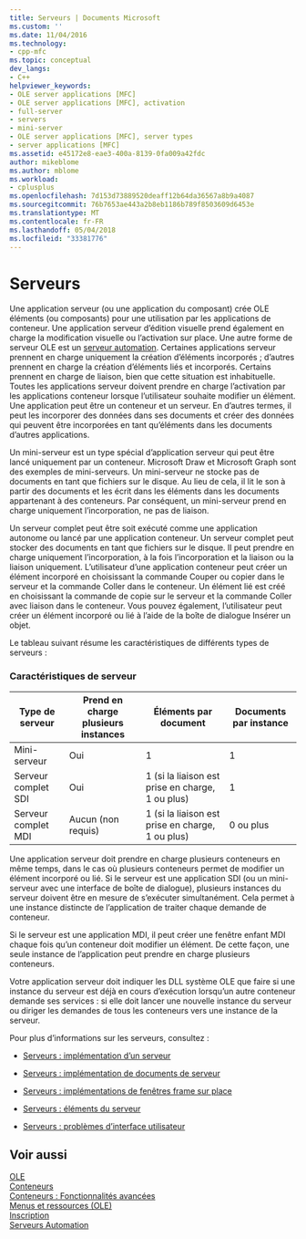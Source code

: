 ```yaml
---
title: Serveurs | Documents Microsoft
ms.custom: ''
ms.date: 11/04/2016
ms.technology:
- cpp-mfc
ms.topic: conceptual
dev_langs:
- C++
helpviewer_keywords:
- OLE server applications [MFC]
- OLE server applications [MFC], activation
- full-server
- servers
- mini-server
- OLE server applications [MFC], server types
- server applications [MFC]
ms.assetid: e45172e8-eae3-400a-8139-0fa009a42fdc
author: mikeblome
ms.author: mblome
ms.workload:
- cplusplus
ms.openlocfilehash: 7d153d73889520deaff12b64da36567a8b9a4087
ms.sourcegitcommit: 76b7653ae443a2b8eb1186b789f8503609d6453e
ms.translationtype: MT
ms.contentlocale: fr-FR
ms.lasthandoff: 05/04/2018
ms.locfileid: "33381776"
---
```

# <a name="servers"></a>Serveurs
Une application serveur (ou une application du composant) crée OLE éléments (ou composants) pour une utilisation par les applications de conteneur. Une application serveur d’édition visuelle prend également en charge la modification visuelle ou l’activation sur place. Une autre forme de serveur OLE est un [serveur automation](../mfc/automation-servers.md). Certaines applications serveur prennent en charge uniquement la création d’éléments incorporés ; d’autres prennent en charge la création d’éléments liés et incorporés. Certains prennent en charge de liaison, bien que cette situation est inhabituelle. Toutes les applications serveur doivent prendre en charge l’activation par les applications conteneur lorsque l’utilisateur souhaite modifier un élément. Une application peut être un conteneur et un serveur. En d’autres termes, il peut les incorporer des données dans ses documents et créer des données qui peuvent être incorporées en tant qu’éléments dans les documents d’autres applications.  
  
 Un mini-serveur est un type spécial d’application serveur qui peut être lancé uniquement par un conteneur. Microsoft Draw et Microsoft Graph sont des exemples de mini-serveurs. Un mini-serveur ne stocke pas de documents en tant que fichiers sur le disque. Au lieu de cela, il lit le son à partir des documents et les écrit dans les éléments dans les documents appartenant à des conteneurs. Par conséquent, un mini-serveur prend en charge uniquement l’incorporation, ne pas de liaison.  
  
 Un serveur complet peut être soit exécuté comme une application autonome ou lancé par une application conteneur. Un serveur complet peut stocker des documents en tant que fichiers sur le disque. Il peut prendre en charge uniquement l’incorporation, à la fois l’incorporation et la liaison ou la liaison uniquement. L’utilisateur d’une application conteneur peut créer un élément incorporé en choisissant la commande Couper ou copier dans le serveur et la commande Coller dans le conteneur. Un élément lié est créé en choisissant la commande de copie sur le serveur et la commande Coller avec liaison dans le conteneur. Vous pouvez également, l’utilisateur peut créer un élément incorporé ou lié à l’aide de la boîte de dialogue Insérer un objet.  
  
 Le tableau suivant résume les caractéristiques de différents types de serveurs :  
  
### <a name="server-characteristics"></a>Caractéristiques de serveur  
  
|Type de serveur|Prend en charge plusieurs instances|Éléments par document|Documents par instance|  
|--------------------|---------------------------------|------------------------|----------------------------|  
|Mini-serveur|Oui|1|1|  
|Serveur complet SDI|Oui|1 (si la liaison est prise en charge, 1 ou plus)|1|  
|Serveur complet MDI|Aucun (non requis)|1 (si la liaison est prise en charge, 1 ou plus)|0 ou plus|  
  
 Une application serveur doit prendre en charge plusieurs conteneurs en même temps, dans le cas où plusieurs conteneurs permet de modifier un élément incorporé ou lié. Si le serveur est une application SDI (ou un mini-serveur avec une interface de boîte de dialogue), plusieurs instances du serveur doivent être en mesure de s’exécuter simultanément. Cela permet à une instance distincte de l’application de traiter chaque demande de conteneur.  
  
 Si le serveur est une application MDI, il peut créer une fenêtre enfant MDI chaque fois qu’un conteneur doit modifier un élément. De cette façon, une seule instance de l’application peut prendre en charge plusieurs conteneurs.  
  
 Votre application serveur doit indiquer les DLL système OLE que faire si une instance du serveur est déjà en cours d’exécution lorsqu’un autre conteneur demande ses services : si elle doit lancer une nouvelle instance du serveur ou diriger les demandes de tous les conteneurs vers une instance de la serveur.  
  
 Pour plus d’informations sur les serveurs, consultez :  
  
-   [Serveurs : implémentation d’un serveur](../mfc/servers-implementing-a-server.md)  
  
-   [Serveurs : implémentation de documents de serveur](../mfc/servers-implementing-server-documents.md)  
  
-   [Serveurs : implémentations de fenêtres frame sur place](../mfc/servers-implementing-in-place-frame-windows.md)  
  
-   [Serveurs : éléments du serveur](../mfc/servers-server-items.md)  
  
-   [Serveurs : problèmes d’interface utilisateur](../mfc/servers-user-interface-issues.md)  
  
## <a name="see-also"></a>Voir aussi  
 [OLE](../mfc/ole-in-mfc.md)   
 [Conteneurs](../mfc/containers.md)   
 [Conteneurs : Fonctionnalités avancées](../mfc/containers-advanced-features.md)   
 [Menus et ressources (OLE)](../mfc/menus-and-resources-ole.md)   
 [Inscription](../mfc/registration.md)   
 [Serveurs Automation](../mfc/automation-servers.md)

